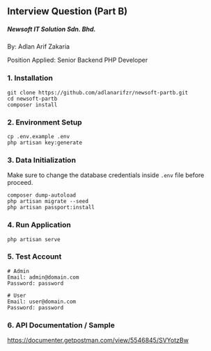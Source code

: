 ## Interview Question (Part B)
##### Newsoft IT Solution Sdn. Bhd.

By: Adlan Arif Zakaria

Position Applied: Senior Backend PHP Developer

### 1. Installation
```
git clone https://github.com/adlanarifzr/newsoft-partb.git
cd newsoft-partb
composer install
```

### 2. Environment Setup
```
cp .env.example .env
php artisan key:generate
```

### 3. Data Initialization
Make sure to change the database credentials inside ```.env``` file before proceed.
```
composer dump-autoload
php artisan migrate --seed
php artisan passport:install
```

### 4. Run Application
```
php artisan serve
```

### 5. Test Account
```
# Admin
Email: admin@domain.com
Password: password

# User
Email: user@domain.com
Password: password
```

### 6. API Documentation / Sample
https://documenter.getpostman.com/view/5546845/SVYotzBw
